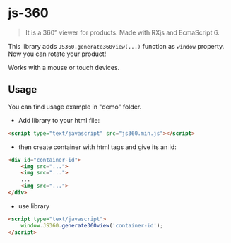 # js-360

> It is a 360° viewer for products. Made with RXjs and EcmaScript 6.

This library adds `JS360.generate360view(...)` function as `window` property. Now you can rotate your product!

Works with a mouse or touch devices. 

## Usage

You can find usage example in "demo" folder.

* Add library to your html file:

```html
<script type="text/javascript" src="js360.min.js"></script>
```

* then create container with html tags and give its an id:

```html
<div id="container-id">
    <img src="...">
    <img src="...">
    ...
    <img src="...">
</div>
```

* use library

```html
<script type="text/javascript">
    window.JS360.generate360view('container-id');
</script>
```